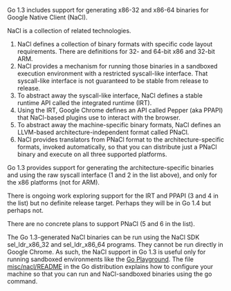 Go 1.3 includes support for generating x86-32 and x86-64 binaries for Google Native Client (NaCl).

NaCl is a collection of related technologies.

  1. NaCl defines a collection of binary formats with specific code layout requirements. There are definitions for 32- and 64-bit x86 and 32-bit ARM.
  1. NaCl provides a mechanism for running those binaries in a sandboxed execution environment with a restricted syscall-like interface. That syscall-like interface is not guaranteed to be stable from release to release.
  1. To abstract away the syscall-like interface, NaCl defines a stable runtime API called the integrated runtime (IRT).
  1. Using the IRT, Google Chrome defines an API called Pepper (aka PPAPI) that NaCl-based plugins use to interact with the browser.
  1. To abstract away the machine-specific binary formats, NaCl defines an LLVM-based architecture-independent format called PNaCl.
  1. NaCl provides translators from PNaCl format to the architecture-specific formats, invoked automatically, so that you can distribute just a PNaCl binary and execute on all three supported platforms.

Go 1.3 provides support for generating the architecture-specific binaries and using the raw syscall interface (1 and 2 in the list above), and only for the x86 platforms (not for ARM).

There is ongoing work exploring support for the IRT and PPAPI (3 and 4 in the list) but no definite release target. Perhaps they will be in Go 1.4 but perhaps not.

There are no concrete plans to support PNaCl (5 and 6 in the list).

The Go 1.3-generated NaCl binaries can be run using the NaCl SDK sel\_ldr\_x86\_32 and sel\_ldr\_x86\_64 programs. They cannot be run directly in Google Chrome. As such, the NaCl support in Go 1.3 is useful only for running sandboxed environments like the [Go Playground](http://play.golang.org/). The file [misc/nacl/README](http://golang.org/misc/nacl/README) in the Go distribution explains how to configure your machine so that you can run and NaCl-sandboxed binaries using the go command.